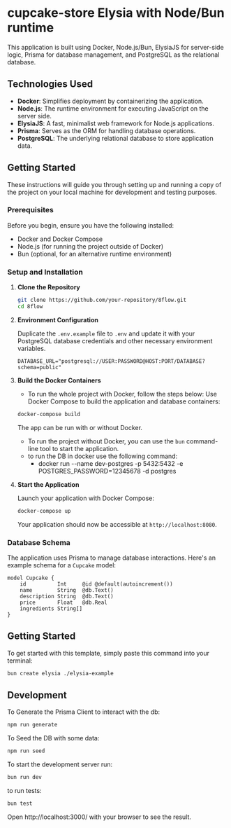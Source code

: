 # cupcake-store Elysia with Node/Bun runtime

This application is built using Docker, Node.js/Bun, ElysiaJS for server-side logic, Prisma for database management, and PostgreSQL as the relational database.

## **Technologies Used**

-   **Docker**: Simplifies deployment by containerizing the application.
-   **Node.js**: The runtime environment for executing JavaScript on the server side.
-   **ElysiaJS**: A fast, minimalist web framework for Node.js applications.
-   **Prisma**: Serves as the ORM for handling database operations.
-   **PostgreSQL**: The underlying relational database to store application data.

## **Getting Started**

These instructions will guide you through setting up and running a copy of the project on your local machine for development and testing purposes.

### **Prerequisites**

Before you begin, ensure you have the following installed:

-   Docker and Docker Compose
-   Node.js (for running the project outside of Docker)
-   Bun (optional, for an alternative runtime environment)

### **Setup and Installation**

1. **Clone the Repository**

    ```bash
    git clone https://github.com/your-repository/8flow.git
    cd 8flow
    ```

2. **Environment Configuration**

    Duplicate the `.env.example` file to `.env` and update it with your PostgreSQL database credentials and other necessary environment variables.

    ```plaintext
    DATABASE_URL="postgresql://USER:PASSWORD@HOST:PORT/DATABASE?schema=public"
    ```

3. **Build the Docker Containers**

    - To run the whole project with Docker, follow the steps below:
      Use Docker Compose to build the application and database containers:

    ```sh
    docker-compose build
    ```

    The app can be run with or without Docker.

    - To run the project without Docker, you can use the `bun` command-line tool to start the application.
    - to run the DB in docker use the following command:
        - docker run --name dev-postgres -p 5432:5432 -e POSTGRES_PASSWORD=12345678 -d postgres

4. **Start the Application**

    Launch your application with Docker Compose:

    ```sh
    docker-compose up
    ```

    Your application should now be accessible at `http://localhost:8080`.

### **Database Schema**

The application uses Prisma to manage database interactions. Here's an example schema for a `Cupcake` model:

```prisma
model Cupcake {
    id          Int     @id @default(autoincrement())
    name        String  @db.Text()
    description String  @db.Text()
    price       Float   @db.Real
    ingredients String[]
}
```

## Getting Started

To get started with this template, simply paste this command into your terminal:

```bash
bun create elysia ./elysia-example
```

## Development

To Generate the Prisma Client to interact with the db:

```bash
npm run generate
```

To Seed the DB with some data:

```bash
npm run seed
```

To start the development server run:

```bash
bun run dev
```

to run tests:

```bash
bun test
```

Open http://localhost:3000/ with your browser to see the result.
